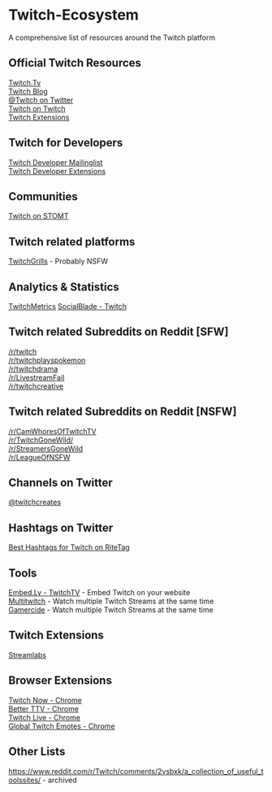 # Twitch-Ecosystem
A comprehensive list of resources around the Twitch platform

## Official Twitch Resources
[Twitch.Tv](https://twitch.tv/)   
[Twitch Blog](https://blog.twitch.tv/)   
[@Twitch on Twitter](https://twitter.com/Twitch)   
[Twitch on Twitch](https://go.twitch.tv/twitch)   
[Twitch Extensions](https://www.twitch.tv/p/extensions/)   

## Twitch for Developers
[Twitch Developer Mailinglist](https://dev.twitch.tv/join)   
[Twitch Developer Extensions](https://dev.twitch.tv/extensions)   

## Communities
[Twitch on STOMT](https://www.stomt.com/twitch)   

## Twitch related platforms
[TwitchGrills](https://twitchgrills.com) - Probably NSFW  

## Analytics & Statistics
[TwitchMetrics](https://www.twitchmetrics.net)
[SocialBlade - Twitch](https://socialblade.com/twitch/)

## Twitch related Subreddits on Reddit [SFW]
[/r/twitch](https://www.reddit.com/r/Twitch/)   
[/r/twitchplayspokemon](https://www.reddit.com/r/twitchplayspokemon)   
[/r/twitchdrama](https://www.reddit.com/r/twitchdrama/)   
[/r/LivestreamFail](https://www.reddit.com/r/LivestreamFail/)   
[/r/twitchcreative](https://www.reddit.com/r/twitchcreative/)   

## Twitch related Subreddits on Reddit [NSFW]
[/r/CamWhoresOfTwitchTV](https://www.reddit.com/r/CamWhoresOfTwitchTV/)   
[/r/TwitchGoneWild/](https://www.reddit.com/r/TwitchGoneWild/)   
[/r/StreamersGoneWild](https://www.reddit.com/r/StreamersGoneWild)   
[/r/LeagueOfNSFW](https://www.reddit.com/r/LeagueOfNSFW)   

## Channels on Twitter
[@twitchcreates](https://twitter.com/twitchcreates)   

## Hashtags on Twitter
[Best Hashtags for Twitch on RiteTag](https://ritetag.com/best-hashtags-for/TWITCH)   

## Tools
[Embed.Ly - TwitchTV](http://embed.ly/provider/twitchtv) - Embed Twitch on your website   
[Multitwitch](http://www.multitwitch.tv/) - Watch multiple Twitch Streams at the same time   
[Gamercide](https://live.gamercide.org/) - Watch multiple Twitch Streams at the same time

## Twitch Extensions
[Streamlabs](https://streamlabs.com/)   

## Browser Extensions
[Twitch Now - Chrome](https://chrome.google.com/webstore/detail/twitch-now/nlmbdmpjmlijibeockamioakdpmhjnpk)   
[Better TTV - Chrome](https://chrome.google.com/webstore/detail/betterttv/ajopnjidmegmdimjlfnijceegpefgped)   
[Twitch Live - Chrome](https://chrome.google.com/webstore/detail/twitch-live/iiljidcefnbhbpamageahhblhbbhhopm)   
[Global Twitch Emotes - Chrome](https://chrome.google.com/webstore/detail/global-twitch-emotes/pgniedifoejifjkndekolimjeclnokkb)   

## Other Lists
https://www.reddit.com/r/Twitch/comments/2vsbxk/a_collection_of_useful_toolssites/ - archived

